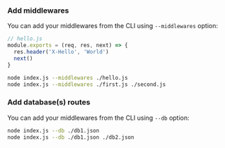 ### Add middlewares

You can add your middlewares from the CLI using `--middlewares` option:

```js
// hello.js
module.exports = (req, res, next) => {
  res.header('X-Hello', 'World')
  next()
}
```

```bash
node index.js --middlewares ./hello.js
node index.js --middlewares ./first.js ./second.js
```

### Add database(s) routes

You can add your middlewares from the CLI using `--db` option:

```bash
node index.js --db ./db1.json
node index.js --db ./db1.json ./db2.json
```